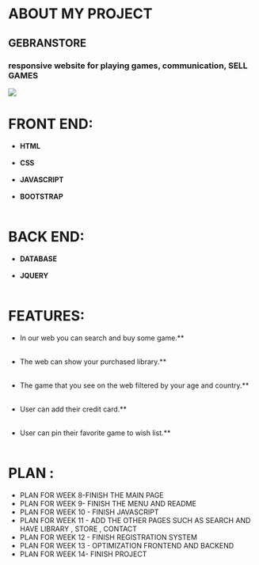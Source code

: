 # ABOUT MY PROJECT
## GEBRANSTORE

 
 ### responsive website for playing games, communication, SELL GAMES 
  <img src="https://images.launchbox-app.com/9670ad95-016c-42a2-af83-6e679a890ba2.png">
 
#  FRONT END:
  - **HTML**<br></br>
  - **CSS**<br></br>
  - **JAVASCRIPT**<br></br>
  - **BOOTSTRAP**<br></br>

#  BACK END:
  - **DATABASE**<br></br>
  - **JQUERY**<br></br>


 # FEATURES:
  - In our web you can search and buy some game.**<br></br>

  - The web can show your purchased library.**<br></br>

  - The game that you see on the web filtered by your age and country.**<br></br>

  - User can add their credit card.**<br></br>
  - User can pin their favorite game to wish list.**<br></br>

# PLAN :
 - PLAN FOR WEEK 8-FINISH THE MAIN PAGE
 - PLAN FOR WEEK 9- FINISH THE MENU AND README
 - PLAN FOR WEEK 10 - FINISH JAVASCRIPT
 - PLAN FOR WEEK 11 - ADD THE OTHER PAGES SUCH AS SEARCH AND HAVE LIBRARY , STORE , CONTACT
 - PLAN FOR WEEK 12 - FINISH REGISTRATION SYSTEM
 - PLAN FOR WEEK 13 - OPTIMIZATION FRONTEND AND BACKEND
 - PLAN FOR WEEK 14- FINISH PROJECT
